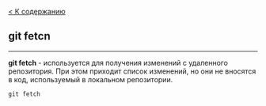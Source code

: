 [ < К содержанию](./readme.md) 
## git fetcn
---
**git fetch** - используется для получения изменений с удаленного репозитория. При этом приходит список изменений, но они не вносятся в код, используемый в локальном репозитории.
```bsdh-
git fetch 
```